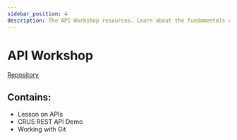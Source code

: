 ```yaml
---
sidebar_position: 4
description: The API Workshop resources. Learn about the fundamentals of API and Git with a simple self-hostable demo. 
---
```


# API Workshop

[Repository](https://github.com/UMLCloudComputing/api-workshop)

## Contains:
- Lesson on APIs
- CRUS REST API Demo
- Working with Git
